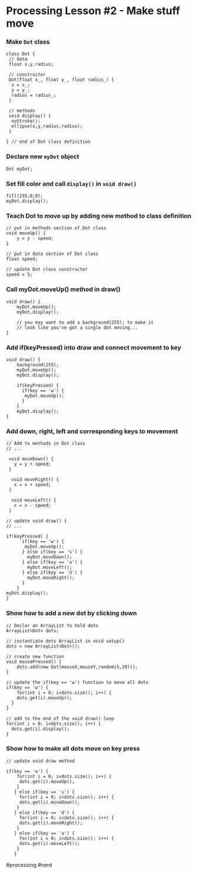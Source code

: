 # Processing Lesson #2 - Make stuff move
### Make `Dot` class

```
class Dot {
 // data
 float x,y,radius;
 
 // constructor
 Dot(float x_, float y_, float radius_) {
  x = x_;
  y = y_;
  radius = radius_;
 }
 
 // methods
 void display() {
  noStroke();
  ellipse(x,y,radius,radius); 
 }

} // end of Dot class definition
```


### Declare new `myDot` object
`Dot myDot;`


### Set fill color and call `display()`  in  `void draw()`
```
fill(255,0,0);
myDot.display();
```


### Teach Dot to move up by adding new method to class definition
```
// put in methods section of Dot class
void moveUp() {
	y = y - speed;
}

// put in data section of Dot class
float speed;

// update Dot class constructor
speed = 5;
```


###  Call myDot.moveUp() method in draw()
```
void draw() {
	myDot.moveUp();
	myDot.display();

	// you may want to add a background(255); to make it
	// look like you've got a single dot moving...
}
```


### Add if(keyPressed) into draw and connect movement to key
```
void draw() {
	background(255);
	myDot.moveUp();
	myDot.display();

	if(keyPressed) {
	  if(key == 'w') {
	   myDot.moveUp();
	  }
	}
	myDot.display();
}
```


### Add down, right, left and corresponding keys to movement
```
// Add to methods in Dot class
// ...

 void moveDown() {
   y = y + speed;
 }
 
  void moveRight() {
   x = x + speed;
 }
 
  void moveLeft() {
   x = x - speed;
 }

// update void draw() {
// ...

if(keyPressed) {
	  if(key == 'w') {
	   myDot.moveUp();
	  } else if(key == 's') {
	    myDot.moveDown();
	  } else if(key == 'a') {
	    myDot.moveLeft();
	  } else if(key == 'd') {
		myDot.moveRight();
	  }
	}
myDot.display();
}
```


### Show how to add a new dot by clicking down
```
// Declar an ArrayList to hold dots
ArrayList<Dot> dots;

// instantiate dots ArrayList in void setup()
dots = new ArrayList<Dot>();

// create new function
void mousePressed() {
	dots.add(new Dot(mouseX,mouseY,random(5,20)));
}

// update the if(key == 'w') function to move all dots
if(key == 'w') {
	for(int i = 0; i<dots.size(); i++) {
    dots.get(i).moveUp();
  }
}

// add to the end of the void draw() loop
for(int i = 0; i<dots.size(); i++) {
  dots.get(i).display();
}
```


### Show how to make all dots move on key press
```
// update void draw method

if(key == 'w') {
    for(int i = 0; i<dots.size(); i++) {
     dots.get(i).moveUp(); 
    }
   } else if(key == 's') {
     for(int i = 0; i<dots.size(); i++) {
     dots.get(i).moveDown(); 
    }
   } else if(key == 'd') {
     for(int i = 0; i<dots.size(); i++) {
     dots.get(i).moveRight(); 
    }
   } else if(key == 'a') {
     for(int i = 0; i<dots.size(); i++) {
     dots.get(i).moveLeft(); 
    }
   }
```



#processing #nerd